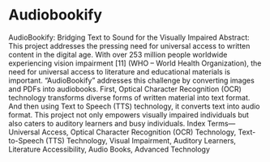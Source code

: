 # Audiobookify
AudioBookify: Bridging Text to Sound for the Visually Impaired Abstract: This project addresses the pressing need for universal access to written content in the digital age. With over 253 million people worldwide experiencing vision impairment [11] (WHO – World Health Organization), the need for universal access to literature and educational materials is important. “AudioBookify” addresses this challenge by converting images and PDFs into audiobooks. First, Optical Character Recognition (OCR) technology transforms diverse forms of written material into text format. And then using Text to Speech (TTS) technology, it converts text into audio format. This project not only empowers visually impaired individuals but also caters to auditory learners and busy individuals. Index Terms— Universal Access, Optical Character Recognition (OCR) Technology, Text-to-Speech (TTS) Technology, Visual Impairment, Auditory Learners, Literature Accessibility, Audio Books, Advanced Technology
